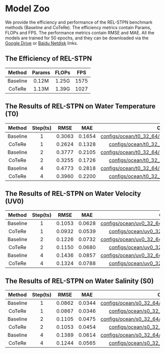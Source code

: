 # Model Zoo

We provide the efficiency and performance of the REL-STPN benchmark methods (Baseline and CoTeRe). The efficiency metrics contain Params, FLOPs and FPS. The performance metrics contain RMSE and MAE. All the models are trained for 50 epochs, and they can be downloaded via the [Google Drive](https://drive.google.com/file/d/1NVh-nrjo2eU-rr-Vn9j5gRn-ucWU0OEg/view?usp=drive_link) or [Baidu Netdisk](https://pan.baidu.com/s/13WNLXxVHjZHO_9_T9kfzBQ?pwd=ovp2
) links.

## The Efficiency of REL-STPN

| Method | Params | FLOPs | FPS |
| :----: | :----: | :---: | :-: |
| Baseline | 0.12M | 1.25G | 1575 |
| CoTeRe | 1.13M | 1.39G | 1027 |

## The Results of REL-STPN on Water Temperature (T0)

| Method | Step(ts) | RMSE | MAE | Config |
| :----: | :------: | :--: | :-: | :----: |
| Baseline | 1 | 0.3063 | 0.1654 | [configs/ocean/t0_32_64/COTERE_Bottleneck_NONE.py](../configs/ocean/t0_32_64/COTERE_Bottleneck_NONE.py) |
| CoTeRe | 1 | 0.2624 | 0.1328 | [configs/ocean/t0_32_64/COTERE_Bottleneck.py](../configs/ocean/t0_32_64/COTERE_Bottleneck.py) |
| Baseline | 2 | 0.3777 | 0.2105 | [configs/ocean/t0_32_64/COTERE_Bottleneck_NONE.py](../configs/ocean/t0_32_64/COTERE_Bottleneck_NONE.py) |
| CoTeRe | 2 | 0.3255 | 0.1726 | [configs/ocean/t0_32_64/COTERE_Bottleneck.py](../configs/ocean/t0_32_64/COTERE_Bottleneck.py) |
| Baseline | 4 | 0.4773 | 0.2818 | [configs/ocean/t0_32_64/COTERE_Bottleneck_NONE.py](../configs/ocean/t0_32_64/COTERE_Bottleneck_NONE.py) |
| CoTeRe | 4 | 0.3960 | 0.2200 | [configs/ocean/t0_32_64/COTERE_Bottleneck.py](../configs/ocean/t0_32_64/COTERE_Bottleneck.py) |

## The Results of REL-STPN on Water Velocity (UV0)

| Method | Step(ts) | RMSE | MAE | Config |
| :----: | :------: | :--: | :-: | :----: |
| Baseline | 1 | 0.1053 | 0.0628 | [configs/ocean/uv0_32_64/COTERE_Bottleneck_NONE.py](../configs/ocean/uv0_32_64/COTERE_Bottleneck_NONE.py) | [`link`](https://drive.google.com/file/d/1ieR_2NpWhYCtz_AUezC80MoLEAyyMAqa/view?usp=sharing) |
| CoTeRe | 1 | 0.0932 | 0.0539 | [configs/ocean/uv0_32_64/COTERE_Bottleneck.py](../configs/ocean/uv0_32_64/COTERE_Bottleneck.py) |
| Baseline | 2 | 0.1226 | 0.0732 | [configs/ocean/uv0_32_64/COTERE_Bottleneck_NONE.py](../configs/ocean/uv0_32_64/COTERE_Bottleneck_NONE.py) |
| CoTeRe | 2 | 0.1150 | 0.0680 | [configs/ocean/uv0_32_64/COTERE_Bottleneck.py](../configs/ocean/uv0_32_64/COTERE_Bottleneck.py) |
| Baseline | 4 | 0.1436 | 0.0857 | [configs/ocean/uv0_32_64/COTERE_Bottleneck_NONE.py](../configs/ocean/uv0_32_64/COTERE_Bottleneck_NONE.py) |
| CoTeRe | 4 | 0.1324 | 0.0788 | [configs/ocean/uv0_32_64/COTERE_Bottleneck.py](../configs/ocean/uv0_32_64/COTERE_Bottleneck.py) |

## The Results of REL-STPN on Water Salinity (S0)

| Method | Step(ts) | RMSE | MAE | Config |
| :----: | :------: | :--: | :-: | :----: |
| Baseline | 1 | 0.0862 | 0.0344 | [configs/ocean/s0_32_64/COTERE_Bottleneck_NONE.py](../configs/ocean/s0_32_64/COTERE_Bottleneck_NONE.py) |
| CoTeRe | 1 | 0.0867 | 0.0346 | [configs/ocean/s0_32_64/COTERE_Bottleneck.py](../configs/ocean/s0_32_64/COTERE_Bottleneck.py) |
| Baseline | 2 | 0.1105 | 0.0475 | [configs/ocean/s0_32_64/COTERE_Bottleneck_NONE.py](../configs/ocean/s0_32_64/COTERE_Bottleneck_NONE.py) |
| CoTeRe | 2 | 0.1053 | 0.0454 | [configs/ocean/s0_32_64/COTERE_Bottleneck.py](../configs/ocean/s0_32_64/COTERE_Bottleneck.py) |
| Baseline | 4 | 0.1389 | 0.0614 | [configs/ocean/s0_32_64/COTERE_Bottleneck_NONE.py](../configs/ocean/s0_32_64/COTERE_Bottleneck_NONE.py) |
| CoTeRe | 4 | 0.1244 | 0.0565 | [configs/ocean/s0_32_64/COTERE_Bottleneck.py](../configs/ocean/s0_32_64/COTERE_Bottleneck.py) |
